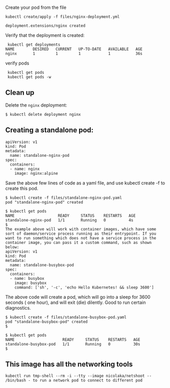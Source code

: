 
 Create your pod from the file

 ```shell
 kubectl create/apply -f files/nginx-deployment.yml

 deployment.extensions/nginx created
```
Verify that the deployment is created:
```shell
 kubectl get deployments
NAME        DESIRED   CURRENT   UP-TO-DATE   AVAILABLE   AGE
nginx       1         1         1            1           36s
```
verify pods

```shell
 kubectl get pods
 kubectl get pods -w
```

## Clean up

Delete the `nginx` deployment:
```shell
$ kubectl delete deployment nginx
```
## Creating a standalone pod:
```shell
apiVersion: v1
kind: Pod
metadata:
  name: standalone-nginx-pod
spec:
  containers:
  - name: nginx
    image: nginx:alpine
```
Save the above few lines of code as a yaml file, and use kubectl create -f <filename> to create this pod.
```shell
$ kubectl create -f files/standalone-nginx-pod.yaml
pod "standalone-nginx-pod" created

$ kubectl get pods
NAME                   READY     STATUS    RESTARTS   AGE
standalone-nginx-pod   1/1       Running   0          4s
$
The example above will work with container images, which have some sort of daemon/service process running as their entrypoint. If you want to run something which does not have a service process in the container image, you can pass it a custom command, such as shown below:
apiVersion: v1
kind: Pod
metadata:
  name: standalone-busybox-pod
spec:
  containers:
  - name: busybox
    image: busybox
    command: ['sh', '-c', 'echo Hello Kubernetes! && sleep 3600']
```
The above code will create a pod, which will go into a sleep for 3600 seconds ( one hour), and will exit (die) dilently. Good to run certain diagnostics.
```shell
$ kubectl create -f files/standalone-busybox-pod.yaml
pod "standalone-busybox-pod" created
$

$ kubectl get pods
NAME                     READY     STATUS    RESTARTS   AGE
standalone-busybox-pod   1/1       Running   0          30s
$
```

## This image has all the networking tools

```shell
kubectl run tmp-shell --rm -i --tty --image nicolaka/netshoot -- /bin/bash - to run a network pod to connect to different pod
```
